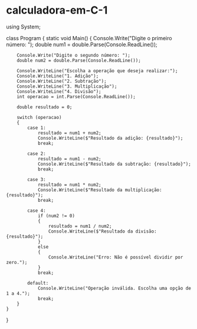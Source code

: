 # calculadora-em-C-1
using System;

class Program
{
    static void Main()
    {
        Console.Write("Digite o primeiro número: ");
        double num1 = double.Parse(Console.ReadLine());

        Console.Write("Digite o segundo número: ");
        double num2 = double.Parse(Console.ReadLine());

        Console.WriteLine("Escolha a operação que deseja realizar:");
        Console.WriteLine("1. Adição");
        Console.WriteLine("2. Subtração");
        Console.WriteLine("3. Multiplicação");
        Console.WriteLine("4. Divisão");
        int operacao = int.Parse(Console.ReadLine());

        double resultado = 0;

        switch (operacao)
        {
            case 1:
                resultado = num1 + num2;
                Console.WriteLine($"Resultado da adição: {resultado}");
                break;

            case 2:
                resultado = num1 - num2;
                Console.WriteLine($"Resultado da subtração: {resultado}");
                break;

            case 3:
                resultado = num1 * num2;
                Console.WriteLine($"Resultado da multiplicação: {resultado}");
                break;

            case 4:
                if (num2 != 0)
                {
                    resultado = num1 / num2;
                    Console.WriteLine($"Resultado da divisão: {resultado}");
                }
                else
                {
                    Console.WriteLine("Erro: Não é possível dividir por zero.");
                }
                break;

            default:
                Console.WriteLine("Operação inválida. Escolha uma opção de 1 a 4.");
                break;
        }
    }
}

